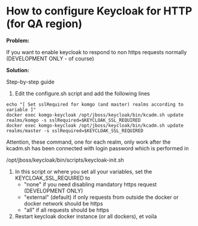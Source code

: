 

# How to configure Keycloak for HTTP \(for QA region\)

**Problem:**

If you want to enable keycloak to respond to non https requests normally (DEVELOPMENT ONLY - of course)

**Solution:**

Step-by-step guide



1.  Edit the configure.sh script and add the following lines

```
echo "[ Set sslRequired for komgo (and master) realms according to variable ]"
docker exec komgo-keycloak /opt/jboss/keycloak/bin/kcadm.sh update realms/komgo -s sslRequired=$KEYCLOAK_SSL_REQUIRED
docker exec komgo-keycloak /opt/jboss/keycloak/bin/kcadm.sh update realms/master -s sslRequired=$KEYCLOAK_SSL_REQUIRED
```



Attention, these command, one for each realm, only work after the kcadm.sh has been connected with login password which is performed in 

/opt/jboss/keycloak/bin/scripts/keycloak-init.sh



1.  In this script or where you set all your variables, set the KEYCLOAK_SSL_REQUIRED to 
    * "none" if you need disabling mandatory https request (DEVELOPMENT ONLY)
    * "external" (default) if only requests from outside the docker or docker network should be https
    * "all" if all requests should be https 
1.  Restart keycloak docker instance (or all dockers), et voila

